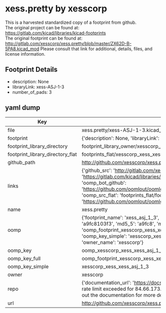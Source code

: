 # xess.pretty by xesscorp  
This is a harvested standardized copy of a footprint from github.  
The original project can be found at:  
https://gitlab.com/kicad/libraries/kicad-footprints  
The original footprint can be found at:
http://gitlab.com/xesscorp/xess.pretty/blob/master/ZX62D-B-5PA8.kicad_mod
Please consult that link for additional, details, files, and license information.  
## Footprint Details
* description: None  
* libraryLink: xess-ASJ-1-3  
* number_of_pads: 3  
## yaml dump  
| Key | Value |  
| --- | --- |  
| file | xess.pretty/xess-ASJ-1-3.kicad_mod |  
| footprint | {'description': None, 'libraryLink': 'xess-ASJ-1-3', 'number_of_pads': 3} |  
| footprint_library_directory | footprint_library_owner/xesscorp_xess.pretty |  
| footprint_library_directory_flat | footprints_flat/xesscorp_xess_xess_asj_1_3/working |  
| github_path | http://github.com/xesscorp/xess.pretty/blob/master/xess-ASJ-1-3.kicad_mod |  
| links | {'github_src': 'http://gitlab.com/xesscorp/xess.pretty/blob/master/ZX62D-B-5PA8.kicad_mod', 'github_src_repo': 'https://gitlab.com/kicad/libraries/kicad-footprints', 'oomp_bot': 'footprints/xesscorp_xess_xess_asj_1_3/working', 'oomp_bot_github': 'https://github.com/oomlout/oomlout_oomp_footprint_bot/tree/main/footprints/xesscorp_xess_xess_asj_1_3/working', 'oomp_src_flat': 'footprints_flat/footprints_flat/xesscorp_xess_xess_asj_1_3/working', 'oomp_src_flat_github': 'https://github.com/oomlout/oomlout_oomp_footprint_src/tree/main/footprints_flat/xesscorp_xess_xess_asj_1_3/working'} |  
| name | xess.pretty |  
| oomp | {'footprint_name': 'xess_asj_1_3', 'library_name': 'xess', 'md5': 'a9fc8103f38daeb2685a704626750c28', 'md5_10': 'a9fc8103f3', 'md5_5': 'a9fc8', 'md5_6': 'a9fc81', 'oomp_key': 'oomp_xesscorp_xess_xess_asj_1_3', 'oomp_key_extra': 'oomp_footprint_xesscorp_xess_xess_asj_1_3', 'oomp_key_full': 'oomp_footprint_xesscorp_xess_xess_asj_1_3_a9fc81', 'oomp_key_simple': 'xesscorp_xess_xess_asj_1_3', 'original_filename': 'xess.pretty/xess-ASJ-1-3.kicad_mod', 'owner_name': 'xesscorp'} |  
| oomp_key | oomp_xesscorp_xess_xess_asj_1_3 |  
| oomp_key_full | oomp_footprint_xesscorp_xess_xess_asj_1_3 |  
| oomp_key_simple | xesscorp_xess_xess_asj_1_3 |  
| owner | xesscorp |  
| repo | {'documentation_url': 'https://docs.github.com/rest/overview/resources-in-the-rest-api#rate-limiting', 'message': "API rate limit exceeded for 84.66.173.59. (But here's the good news: Authenticated requests get a higher rate limit. Check out the documentation for more details.)"} |  
| url | http://github.com/xesscorp/xess.pretty |  

